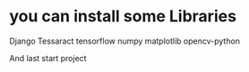 #  you can install some    Libraries 



Django
Tessaract
 tensorflow numpy matplotlib opencv-python



And last start project

